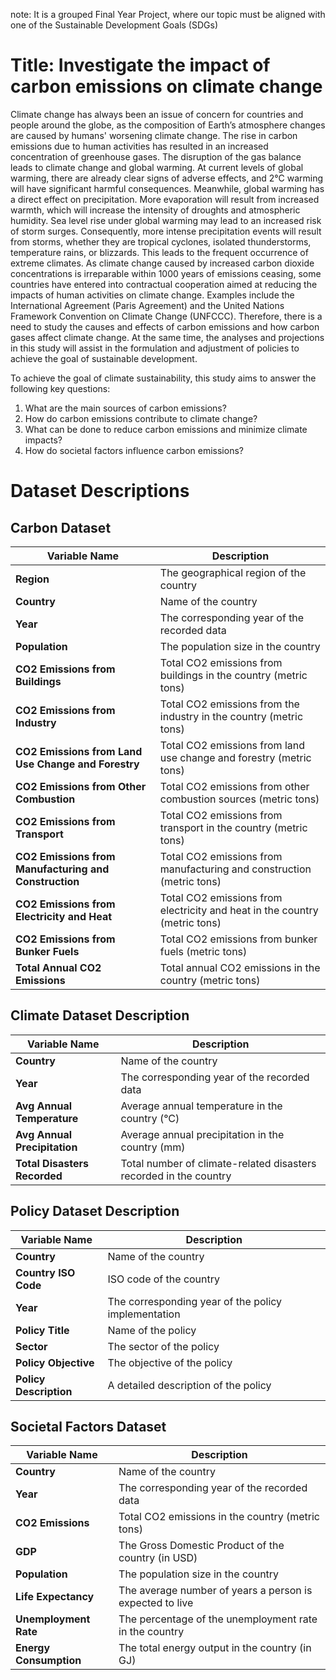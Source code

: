 note: It is a grouped Final Year Project, where our topic must be aligned with one of the Sustainable Development Goals (SDGs)

# Title: Investigate the impact of carbon emissions on climate change

Climate change has always been an issue of concern for countries and people around the globe, as the composition of Earth’s atmosphere changes are caused by humans' worsening climate change. The rise in carbon emissions due to human activities has resulted in an increased concentration of greenhouse gases. The disruption of the gas balance leads to climate change and global warming. At current levels of global warming, there are already clear signs of adverse effects, and 2°C warming will have significant harmful consequences. Meanwhile, global warming has a direct effect on precipitation. More evaporation will result from increased warmth, which will increase the intensity of droughts and atmospheric humidity. Sea level rise under global warming may lead to an increased risk of storm surges. Consequently, more intense precipitation events will result from storms, whether they are tropical cyclones, isolated thunderstorms, temperature rains, or blizzards. This leads to the frequent occurrence of extreme climates. As climate change caused by increased carbon dioxide concentrations is irreparable within 1000 years of emissions ceasing, some countries have entered into contractual cooperation aimed at reducing the impacts of human activities on climate change. Examples include the International Agreement (Paris Agreement) and the United Nations Framework Convention on Climate Change (UNFCCC). Therefore, there is a need to study the causes and effects of carbon emissions and how carbon gases affect climate change. At the same time, the analyses and projections in this study will assist in the formulation and adjustment of policies to achieve the goal of sustainable development.

To achieve the goal of climate sustainability, this study aims to answer the following key questions:
1. What are the main sources of carbon emissions?
2. How do carbon emissions contribute to climate change?
3. What can be done to reduce carbon emissions and minimize climate impacts?
4. How do societal factors influence carbon emissions?


# Dataset Descriptions

## Carbon Dataset

| Variable Name                                      | Description                                                      |
|---------------------------------------------------|------------------------------------------------------------------|
| **Region**                                        | The geographical region of the country                         |
| **Country**                                       | Name of the country                                             |
| **Year**                                          | The corresponding year of the recorded data                    |
| **Population**                                    | The population size in the country                             |
| **CO2 Emissions from Buildings**                  | Total CO2 emissions from buildings in the country (metric tons)|
| **CO2 Emissions from Industry**                   | Total CO2 emissions from the industry in the country (metric tons) |
| **CO2 Emissions from Land Use Change and Forestry** | Total CO2 emissions from land use change and forestry (metric tons) |
| **CO2 Emissions from Other Combustion**           | Total CO2 emissions from other combustion sources (metric tons) |
| **CO2 Emissions from Transport**                   | Total CO2 emissions from transport in the country (metric tons) |
| **CO2 Emissions from Manufacturing and Construction** | Total CO2 emissions from manufacturing and construction (metric tons) |
| **CO2 Emissions from Electricity and Heat**        | Total CO2 emissions from electricity and heat in the country (metric tons) |
| **CO2 Emissions from Bunker Fuels**                | Total CO2 emissions from bunker fuels (metric tons)            |
| **Total Annual CO2 Emissions**                    | Total annual CO2 emissions in the country (metric tons)       |

## Climate Dataset Description

| Variable Name                        | Description                                                      |
|-------------------------------------|------------------------------------------------------------------|
| **Country**                         | Name of the country                                             |
| **Year**                            | The corresponding year of the recorded data                    |
| **Avg Annual Temperature**          | Average annual temperature in the country (°C)                |
| **Avg Annual Precipitation**        | Average annual precipitation in the country (mm)              |
| **Total Disasters Recorded**        | Total number of climate-related disasters recorded in the country |

## Policy Dataset Description

| Variable Name                                      | Description                                                      |
|---------------------------------------------------|------------------------------------------------------------------|
| **Country**                                       | Name of the country                                             |
| **Country ISO Code**                             | ISO code of the country                                        |
| **Year**                                          | The corresponding year of the policy implementation            |
| **Policy Title**                                  | Name of the policy                                            |
| **Sector**                                        | The sector of the policy                                       |
| **Policy Objective**                              | The objective of the policy                                    |
| **Policy Description**                            | A detailed description of the policy                           |

## Societal Factors Dataset

| Variable Name              | Description                                                      |
|---------------------------|------------------------------------------------------------------|
| **Country**               | Name of the country                                             |
| **Year**                  | The corresponding year of the recorded data                    |
| **CO2 Emissions**         | Total CO2 emissions in the country (metric tons)               |
| **GDP**                   | The Gross Domestic Product of the country (in USD)             |
| **Population**            | The population size in the country                             |
| **Life Expectancy**       | The average number of years a person is expected to live      |
| **Unemployment Rate**     | The percentage of the unemployment rate in the country         |
| **Energy Consumption**     | The total energy output in the country (in GJ)                 |
